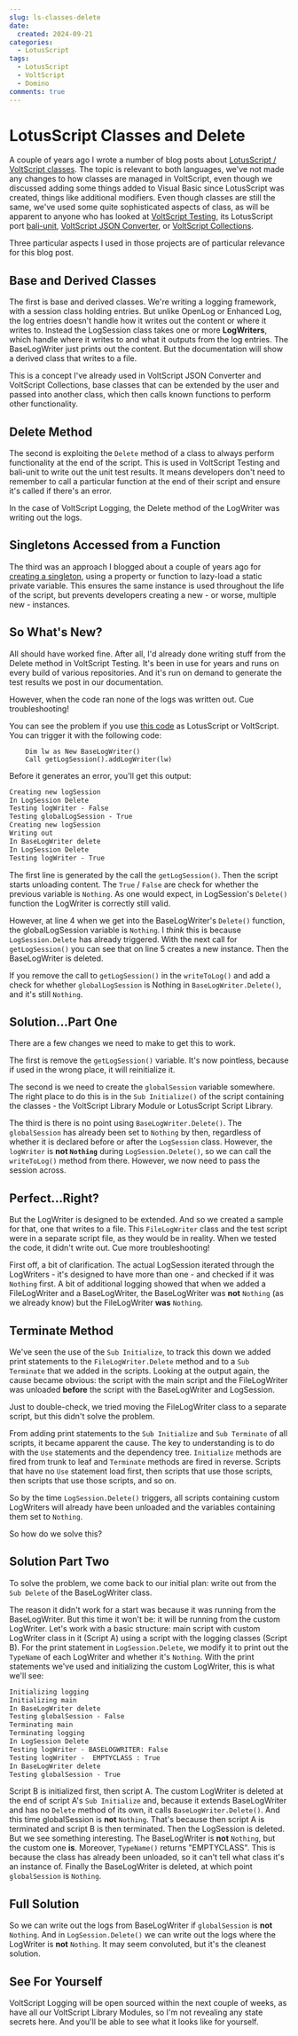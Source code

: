 ```yaml
---
slug: ls-classes-delete
date: 
  created: 2024-09-21
categories:
  - LotusScript
tags: 
  - LotusScript
  - VoltScript
  - Domino
comments: true
---
```

# LotusScript Classes and Delete

A couple of years ago I wrote a number of blog posts about [LotusScript / VoltScript classes](../series.md#lotusscript-voltscript-classes-deep-dive). The topic is relevant to both languages, we've not made any changes to how classes are managed in VoltScript, even though we discussed adding some things added to Visual Basic since LotusScript was created, things like additional modifiers. Even though classes are still the same, we've used some quite sophisticated aspects of class, as will be apparent to anyone who has looked at [VoltScript Testing](https://github.com/HCL-TECH-SOFTWARE/voltscript-testing), its LotusScript port [bali-unit](https://www.openntf.org/main.nsf/project.xsp?r=project/Bali%20Unit%20for%20LotusScript), [VoltScript JSON Converter](https://github.com/HCL-TECH-SOFTWARE/voltscript-json-converter), or [VoltScript Collections](https://github.com/HCL-TECH-SOFTWARE/voltscript-collections).

<!-- more -->

Three particular aspects I used in those projects are of particular relevance for this blog post.

## Base and Derived Classes

The first is base and derived classes. We're writing a logging framework, with a session class holding entries. But unlike OpenLog or Enhanced Log, the log entries doesn't handle how it writes out the content or where it writes to. Instead the LogSession class takes one or more **LogWriters**, which handle where it writes to and what it outputs from the log entries. The BaseLogWriter just prints out the content. But the documentation will show a derived class that writes to a file.

This is a concept I've already used in VoltScript JSON Converter and VoltScript Collections, base classes that can be extended by the user and passed into another class, which then calls known functions to perform other functionality.

## Delete Method

The second is exploiting the `Delete` method of a class to always perform functionality at the end of the script. This is used in VoltScript Testing and bali-unit to write out the unit test results. It means developers don't need to remember to call a particular function at the end of their script and ensure it's called if there's an error.

In the case of VoltScript Logging, the Delete method of the LogWriter was writing out the logs.

## Singletons Accessed from a Function

The third was an approach I blogged about a couple of years ago for [creating a singleton](./2022-08-11-ls-classes-singleton-addendum.md), using a property or function to lazy-load a static private variable. This ensures the same instance is used throughout the life of the script, but prevents developers creating a new - or worse, multiple new - instances.

## So What's New?

All should have worked fine. After all, I'd already done writing stuff from the Delete method in VoltScript Testing. It's been in use for years and runs on every build of various repositories. And it's run on demand to generate the test results we post in our documentation.

However, when the code ran none of the logs was written out. Cue troubleshooting!

You can see the problem if you use [this code](../../assets/scripts/TestDelete.txt) as LotusScript or VoltScript. You can trigger it with the following code:

``` vbscript
    Dim lw as New BaseLogWriter()
    Call getLogSession().addLogWriter(lw)
```

Before it generates an error, you'll get this output:

``` txt
Creating new logSession
In LogSession Delete
Testing logWriter - False
Testing globalLogSession - True
Creating new logSession
Writing out
In BaseLogWriter delete
In LogSession Delete
Testing logWriter - True
```

The first line is generated by the call the `getLogSession()`. Then the script starts unloading content. The `True` / `False` are check for whether the previous variable is `Nothing`. As one would expect, in LogSession's `Delete()` function the LogWriter is correctly still valid.

However, at line 4 when we get into the BaseLogWriter's `Delete()` function, the globalLogSession variable is `Nothing`. I *think* this is because `LogSession.Delete` has already triggered. With the next call for `getLogSession()` you can see that on line 5 creates a new instance. Then the BaseLogWriter is deleted.

If you remove the call to `getLogSession()` in the `writeToLog()` and add a check for whether `globalLogSession` is Nothing in `BaseLogWriter.Delete()`, and it's still `Nothing`.

## Solution...Part One

There are a few changes we need to make to get this to work.

The first is remove the `getLogSession()` variable. It's now pointless, because if used in the wrong place, it will reinitialize it.

The second is we need to create the `globalSession` variable somewhere. The right place to do this is in the `Sub Initialize()` of the script containing the classes - the VoltScript Library Module or LotusScript Script Library.

The third is there is no point using `BaseLogWriter.Delete()`. The `globalSession` has already been set to `Nothing` by then, regardless of whether it is declared before or after the `LogSession` class. However, the `logWriter` is **not `Nothing`** during `LogSession.Delete()`, so we can call the `writeToLog()` method from there. However, we now need to pass the session across.

## Perfect...Right?

But the LogWriter is designed to be extended. And so we created a sample for that, one that writes to a file. This `FileLogWriter` class and the test script were in a separate script file, as they would be in reality. When we tested the code, it didn't write out. Cue more troubleshooting!

First off, a bit of clarification. The actual LogSession iterated through the LogWriters - it's designed to have more than one - and checked if it was `Nothing` first. A bit of additional logging showed that when we added a FileLogWriter and a BaseLogWriter, the BaseLogWriter was **not** `Nothing` (as we already know) but the FileLogWriter **was** `Nothing`.

## Terminate Method

We've seen the use of the `Sub Initialize`, to track this down we added print statements to the `FileLogWriter.Delete` method and to a `Sub Terminate` that we added in the scripts. Looking at the output again, the cause became obvious: the script with the main script and the FileLogWriter was unloaded **before** the script with the BaseLogWriter and LogSession.

Just to double-check, we tried moving the FileLogWriter class to a separate script, but this didn't solve the problem.

From adding print statements to the `Sub Initialize` and `Sub Terminate` of all scripts, it became apparent the cause. The key to understanding is to do with the `Use` statements and the dependency tree. `Initialize` methods are fired from trunk to leaf and `Terminate` methods are fired in reverse. Scripts that have no `Use` statement load first, then scripts that use those scripts, then scripts that use those scripts, and so on.

So by the time `LogSession.Delete()` triggers, all scripts containing custom LogWriters will already have been unloaded and the variables containing them set to `Nothing`.

So how do we solve this?

## Solution Part Two

To solve the problem, we come back to our initial plan: write out from the `Sub Delete` of the BaseLogWriter class.

The reason it didn't work for a start was because it was running from the BaseLogWriter. But this time it won't be: it will be running from the custom LogWriter. Let's work with a basic structure: main script with custom LogWriter class in it (Script A) using a script with the logging classes (Script B). For the print statement in `LogSession.Delete`, we modify it to print out the `TypeName` of each LogWriter and whether it's `Nothing`. With the print statements we've used and initializing the custom LogWriter, this is what we'll see:

``` txt
Initializing logging
Initializing main
In BaseLogWriter delete
Testing globalSession - False
Terminating main
Terminating logging
In LogSession Delete
Testing logWriter - BASELOGWRITER: False
Testing logWriter -  EMPTYCLASS : True
In BaseLogWriter delete
Testing globalSession - True
```

Script B is initialized first, then script A. The custom LogWriter is deleted at the end of script A's `Sub Initialize` and, because it extends BaseLogWriter and has no `Delete` method of its own, it calls `BaseLogWriter.Delete()`. And this time globalSession is **not** `Nothing`. That's because then script A is terminated and script B is then terminated. Then the LogSession is deleted. But we see something interesting. The BaseLogWriter is **not** `Nothing`, but the custom one **is**. Moreover, `TypeName()` returns "EMPTYCLASS". This is because the class has already been unloaded, so it can't tell what class it's an instance of. Finally the BaseLogWriter is deleted, at which point `globalSession` is `Nothing`.

## Full Solution

So we can write out the logs from BaseLogWriter if `globalSession` is **not** `Nothing`. And in `LogSession.Delete()` we can write out the logs where the LogWriter is **not** `Nothing`. It may seem convoluted, but it's the cleanest solution.

## See For Yourself

VoltScript Logging will be open sourced within the next couple of weeks, as have all our VoltScript Library Modules, so I'm not revealing any state secrets here. And you'll be able to see what it looks like for yourself.